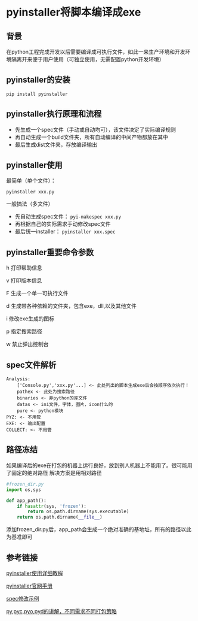 # pyinstaller将脚本编译成exe

## 背景

在python工程完成开发以后需要编译成可执行文件，如此一来生产环境和开发环境隔离开来便于用户使用（可独立使用，无需配置python开发环境）

## pyinstaller的安装

`pip install pyinstaller`

## pyinstaller执行原理和流程

- 先生成一个spec文件（手动或自动均可），该文件决定了实际编译规则
- 再自动生成一个build文件夹，所有自动编译的中间产物都放在其中
- 最后生成dist文件夹，存放编译输出

## pyinstaller使用

最简单（单个文件）：

 `pyinstaller xxx.py`

一般搞法（多文件）

- 先自动生成spec文件： `pyi-makespec xxx.py`
- 再根据自己的实际需求手动修改spec文件
- 最后统一installer： `pyinstaller xxx.spec`

## pyinstaller重要命令参数

h 打印帮助信息

v 打印版本信息

F 生成一个单一可执行文件

d 生成带各种依赖的文件夹，包含exe，dll,以及其他文件

i 修改exe生成的图标

p 指定搜索路径

w 禁止弹出控制台

## spec文件解析

```
Analysis: 
    ['Console.py','xxx.py'...] <- 此处列出的脚本生成exe后会按顺序依次执行！
    pathex <- 此处为搜索路径
    binaries <- 非python的库文件
    datas <- ini文件，字体，图片，icon什么的
    pure <- python模块
PYZ: <- 不用管
EXE: <- 输出配置
COLLECT: <- 不用管
```

## 路径冻结

如果编译后的exe在打包的机器上运行良好，放到别人机器上不能用了。很可能用了固定的绝对路径
解决方案是用相对路径

```python
#frozen_dir.py
import os,sys

def app_path():
    if hasattr(sys, 'frozen'):
        return os.path.dirname(sys.executable)
    return os.path.dirname(__file__)
```

添加frozen_dir.py后，app_path会生成一个绝对准确的基地址，所有的路径以此为基准即可

## 参考链接

[pyinstaller使用详细教程](https://www.crifan.com/use_pyinstaller_to_package_python_to_single_executable_exe/)

[pyinstaller官网手册](https://pyinstaller.readthedocs.io/en/v3.3.1/index.html)

[spec修改示例](https://blog.csdn.net/weixin_42052836/article/details/82315118)

[py,pyc,pyo,pyd的讲解，不同需求不同打包策略](https://blog.csdn.net/u010159842/article/details/53212443)
